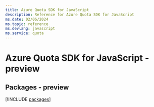 ```yaml
---
title: Azure Quota SDK for JavaScript
description: Reference for Azure Quota SDK for JavaScript
ms.date: 02/06/2024
ms.topic: reference
ms.devlang: javascript
ms.service: quota
---
```

# Azure Quota SDK for JavaScript - preview
## Packages - preview
[!INCLUDE [packages](quota-index.md)]